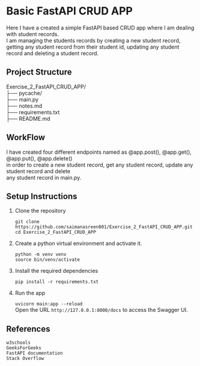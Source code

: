 # Basic FastAPI CRUD APP

Here I have a created a simple FastAPI based CRUD app where I am dealing with student records.<br>
I am managing the students records by creating a new student record, getting any student record from their student id, updating any student record and deleting a student record.

## Project Structure

Exercise_2_FastAPI_CRUD_APP/<br>
├── pycache/<br>
├── main.py<br>
├── notes.md<br>
├── requirements.txt<br>
├── README.md<br>

## WorkFlow

I have created four different endpoints named as @app.post(), @app.get(), @app.put(), @app.delete()<br>
in order to create a new student record, get any student record, update any student record and delete<br>
any student record in main.py.

## Setup Instructions

1. Clone the repository

    `git clone https://github.com/saimanasreen001/Exercise_2_FastAPI_CRUD_APP.git`<br>
    `cd Exercise_2_FastAPI_CRUD_APP`

2. Create a python virtual environment and activate it.

    `python -m venv venv`<br>
    `source bin/venv/activate`

3. Install the required dependencies

    `pip install -r requirements.txt`

4. Run the app

    `uvicorn main:app --reload`<br>
    Open the URL `http://127.0.0.1:8000/docs` to access the Swagger UI.

## References

    w3schools
    GeeksForGeeks
    FastAPI documentation
    Stack Overflow


